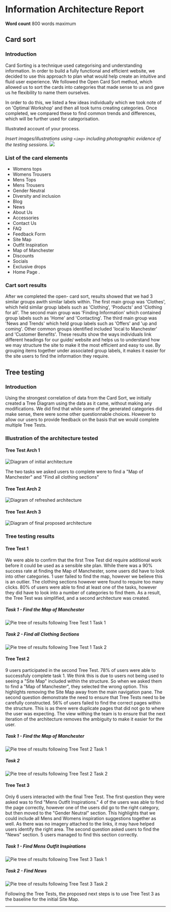 # Information Architecture Report

**Word count** 800 words maximum

## Card sort

### Introduction

Card Sorting is a technique used categorising and understanding information. In order to build a fully functional and efficient website, we decided to use this approach to plan what would help create an intuitive and fluid user experience. We followed the Open Card Sort method, which allowed us to sort the cards into categories that made sense to us and gave us he flexibility to name them ourselves.

In order to do this, we listed a few ideas individually which we took note of on 'Optimal Workshop' and then all took turns creating categories. Once completed, we compared these to find common trends and differences, which will be further used for categorisation.

Illustrated account of your process.

_Insert images/illustrations using `<img>` including photographic evidence of the testing sessions_.
<img src="sp2-media/CardSortInProgress.jpg">

### List of the card elements

- Womens tops
- Womens Trousers
- Mens Tops
- Mens Trousers 
- Gender Neutral 
- Diversity and inclusion 
- Blog
- News
- About Us
- Accessories 
- Contact Us
- FAQ
- Feedback Form 
- Site Map 
- Outfit Inspiration
- Map of Manchester 
- Discounts 
- Socials 
- Exclusive drops 
- Home Page .



### Cart sort results

After we completed the open- card sort, results showed that we had 3 similar groups awith similar labels within. The first main group was 'Clothes', which held similar group labels such as 'Clothing', 'Products' and 'Clothing for all'. The second main group was 'Finding Information' which contained group labels such as 'Home' and 'Contacting'. The third main group was 'News and Trends' which held group labels such as 'Offers' and 'up and coming'. Other common groups identified included 'local to Manchester' and 'Customer Benefits'. These results show the ways individuals link different headings for our guide/ website and helps us to understand how we may structure the site to make it the most efficient and easy to use. By grouping items together under associated group labels, it makes it easier for the site users to find the information they require.


## Tree testing

### Introduction

Using the strongest correlation of data from the Card Sort, we initially created a Tree Diagram using the data as it came, without making any modifications. We did find that while some of the generated categories did make sense, there were some other questionnable choices. However to allow our users to provide feedback on the basis that we would complete multiple Tree Tests.

### Illustration of the architecture tested

#### Tree Test Arch 1

<img src="sp2-media/TreeTest1Architecture.png" alt="Diagram of initial architecture">

The two tasks we asked users to complete were to find a "Map of Manchester" and "Find all clothing sections"

#### Tree Test Arch 2

<img src="sp2-media/TreeTest2Architecture.png" alt="Diagram of refreshed architecture">

#### Tree Test Arch 3

<img src="sp2-media/TreeTest3Architecture.png" alt="Diagram of final proposed architecture">

### Tree testing results

#### Tree Test 1
We were able to confirm that the first Tree Test did require additional work before it could be used as a sensible site plan. While there was a 90% success rate at finding the Map of Manchester, some users did have to look into other categories. 1 user failed to find the map, however we believe this is an outlier. The clothing sections however were found to require too many clicks. 80% of users were able to find at least one of the tasks, however they did have to look into a number of categories to find them. As a result, the Tree Test was simplified, and a second architecture was created.

##### Task 1 - Find the Map of Manchester
<img src="sp2-media/TreeTest1T1PieTree.png" alt="Pie tree of results following Tree Test 1 Task 1">

##### Task 2 - Find all Clothing Sections
<img src="sp2-media/TreeTest1T2PieTree.png" alt="Pie tree of results following Tree Test 1 Task 2">

#### Tree Test 2
9 users participated in the second Tree Test. 78% of users were able to successfuly complete task 1. We think this is due to users not being used to seeing a "Site Map" included within the structure. So when we asked them to find a "Map of Manchester", they selected the wrong option. This highlights removing the Site Map away from the main navigation pane. The second question demonstrate the need to ensure that Tree Tests need to be carefully constructed. 56% of users failed to find the correct pages within the structure. This is as there were duplicate pages that did not go to where the user was expecting. The view withing the team is to ensure that the next iteration of the architecture removes the ambiguity to make it easier for the user.

##### Task 1 - Find the Map of Manchester
<img src="sp2-media/TreeTest2T1PieTree.png" alt="Pie tree of results following Tree Test 2 Task 1">

##### Task 2
<img src="sp2-media/TreeTest2T2PieTree.png" alt="Pie tree of results following Tree Test 2 Task 2">

#### Tree Test 3
Only 6 users interacted with the final Tree Test. The first question they were asked was to find "Mens Outfit Inspirations." 4 of the users was able to find the page correctly, however one of the users did go to the right category, but then moved to the "Gender Neutral" section. This highlights that we could include all Mens and Womens inspiration suggestions together as well. As there was no imagery attached to the links, it may have helped users identify the right area. The second question asked users to find the "News" section. 5 users managed to find this section correctly.

##### Task 1 - Find Mens Outfit Inspirations
<img src="sp2-media/TreeTest3T1PieTree.png" alt="Pie tree of results following Tree Test 3 Task 1">

##### Task 2 - Find News
<img src="sp2-media/TreeTest3T2PieTree.png" alt="Pie tree of results following Tree Test 3 Task 2">

Following the Tree Tests, the proposed next steps is to use Tree Test 3 as the baseline for the initial Site Map.


---
